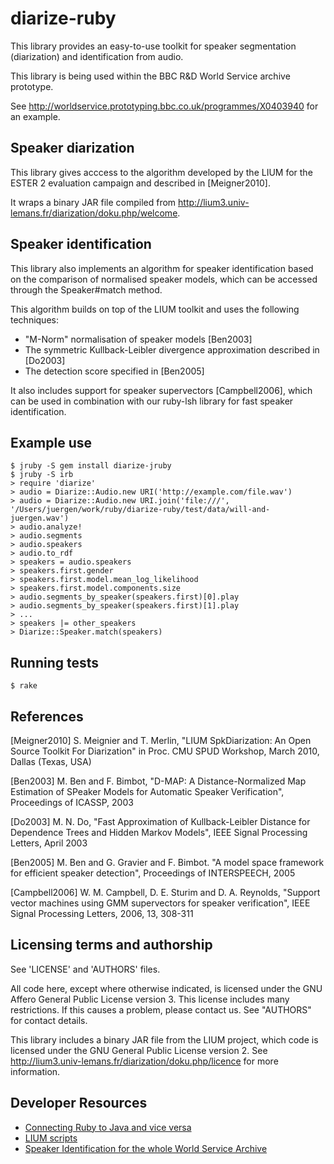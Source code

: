 # diarize-ruby

This library provides an easy-to-use toolkit for speaker
segmentation (diarization) and identification from audio.

This library is being used within the BBC R&D World Service
archive prototype.

See http://worldservice.prototyping.bbc.co.uk/programmes/X0403940 for
an example.


## Speaker diarization

This library gives acccess to the algorithm developed by the LIUM
for the ESTER 2 evaluation campaign and described in [Meigner2010].

It wraps a binary JAR file compiled from
http://lium3.univ-lemans.fr/diarization/doku.php/welcome.


## Speaker identification

This library also implements an algorithm for speaker identification
based on the comparison of normalised speaker models, which can be
accessed through the Speaker#match method.

This algorithm builds on top of the LIUM toolkit and uses the following
techniques:

 * "M-Norm" normalisation of speaker models [Ben2003]
 * The symmetric Kullback-Leibler divergence approximation described in [Do2003]
 * The detection score specified in [Ben2005]

It also includes support for speaker supervectors [Campbell2006], which
can be used in combination with our ruby-lsh library for fast speaker
identification.


## Example use

    $ jruby -S gem install diarize-jruby
    $ jruby -S irb
    > require 'diarize'
    > audio = Diarize::Audio.new URI('http://example.com/file.wav')
    > audio = Diarize::Audio.new URI.join('file:///', '/Users/juergen/work/ruby/diarize-ruby/test/data/will-and-juergen.wav')
    > audio.analyze!
    > audio.segments
    > audio.speakers
    > audio.to_rdf
    > speakers = audio.speakers
    > speakers.first.gender
    > speakers.first.model.mean_log_likelihood
    > speakers.first.model.components.size
    > audio.segments_by_speaker(speakers.first)[0].play
    > audio.segments_by_speaker(speakers.first)[1].play
    > ...
    > speakers |= other_speakers
    > Diarize::Speaker.match(speakers)


## Running tests

    $ rake


## References

[Meigner2010] S. Meignier and T. Merlin, "LIUM SpkDiarization:
An Open Source Toolkit For Diarization" in Proc. CMU SPUD Workshop,
March 2010, Dallas (Texas, USA)

[Ben2003] M. Ben and F. Bimbot, "D-MAP: A Distance-Normalized Map
Estimation of SPeaker Models for Automatic Speaker Verification",
Proceedings of ICASSP, 2003

[Do2003] M. N. Do, "Fast Approximation of Kullback-Leibler Distance
for Dependence Trees and Hidden Markov Models",
IEEE Signal Processing Letters, April 2003

[Ben2005] M. Ben and G. Gravier and F. Bimbot. "A model space
framework for efficient speaker detection",
Proceedings of INTERSPEECH, 2005

[Campbell2006] W. M. Campbell, D. E. Sturim and D. A. Reynolds,
"Support vector machines using GMM supervectors for speaker verification",
IEEE Signal Processing Letters, 2006, 13, 308-311


## Licensing terms and authorship

See 'LICENSE' and 'AUTHORS' files.

All code here, except where otherwise indicated, is licensed under
the GNU Affero General Public License version 3. This license includes
many restrictions. If this causes a problem, please contact us.
See "AUTHORS" for contact details.

This library includes a binary JAR file from the LIUM project, which code
is licensed under the GNU General Public License version 2. See
http://lium3.univ-lemans.fr/diarization/doku.php/licence for more
information.


## Developer Resources

* [Connecting Ruby to Java and vice versa](http://nofail.de/2010/04/ruby-in-java-java-in-ruby-jruby-or-ruby-java-bridge/)
* [LIUM scripts](https://github.com/StevenLOL/LIUM/blob/master/ilp_diarization2.sh)
* [Speaker Identification for the whole World Service Archive](http://www.bbc.co.uk/rd/blog/2014-01-speaker-identification-for-the-whole-world-service-archive)